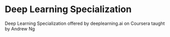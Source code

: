 # Deep Learning Specialization
Deep Learning Specialization offered by deeplearning.ai on Coursera taught by Andrew Ng
